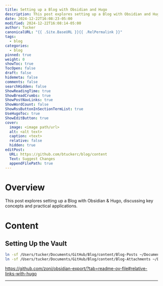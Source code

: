```yaml
---
title: Setting up a Blog with Obsidian and Hugo
description: This post explores setting up a Blog with Obsidian and Hugo, discussing key concepts and practical applications.
date: 2024-12-22T16:08:23-05:00
modified: 2024-12-22T16:08:14-05:00
author: Tucker
canonicalURL: "{{ .Site.BaseURL }}{{ .RelPermalink }}"
tags:
  - blog
categories:
  - blog
pinned: true
weight: 0
showToc: true
TocOpen: false
draft: false
hidemeta: false
comments: false
searchHidden: false
ShowReadingTime: true
ShowBreadCrumbs: true
ShowPostNavLinks: true
ShowWordCount: false
ShowRssButtonInSectionTermList: true
UseHugoToc: true
ShowEditButton: true
cover:
  image: <image path/url>
  alt: <alt text>
  caption: <text>
  relative: false
  hidden: true
editPost:
  URL: https://github.com/btuckerc/blog/content
  Text: Suggest Changes
  appendFilePath: true
---
```


# Overview
This post explores setting up a Blog with Obsidian & Hugo, discussing key concepts and practical applications.

# Content

## Setting Up the Vault

```bash  
ln -sf /Users/tucker/Documents/GitHub/Blog/content/Blog-Posts ~/Documents/00-Vault/00\ -\ Inbox/07\ -\ BLOG  
ln -sf /Users/tucker/Documents/GitHub/Blog/content/Blog-Attachments ~/Documents/00-Vault/00\ -\ Inbox/07\ -\ BLOG  
```

https://github.com/zoni/obsidian-export/?tab=readme-ov-file#relative-links-with-hugo


---
